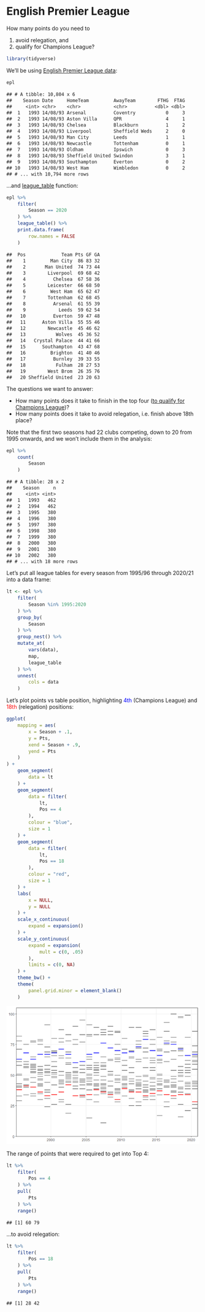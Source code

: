 English Premier League
================

How many points do you need to

1.  avoid relegation, and
2.  qualify for Champions League?

``` r
library(tidyverse)
```

We’ll be using [English Premier League
data](https://github.com/Cervus1983/EPL-data/blob/master/index.md):

``` r
epl
```

    ## # A tibble: 10,804 x 6
    ##    Season Date     HomeTeam         AwayTeam        FTHG  FTAG
    ##     <int> <chr>    <chr>            <chr>          <dbl> <dbl>
    ##  1   1993 14/08/93 Arsenal          Coventry           0     3
    ##  2   1993 14/08/93 Aston Villa      QPR                4     1
    ##  3   1993 14/08/93 Chelsea          Blackburn          1     2
    ##  4   1993 14/08/93 Liverpool        Sheffield Weds     2     0
    ##  5   1993 14/08/93 Man City         Leeds              1     1
    ##  6   1993 14/08/93 Newcastle        Tottenham          0     1
    ##  7   1993 14/08/93 Oldham           Ipswich            0     3
    ##  8   1993 14/08/93 Sheffield United Swindon            3     1
    ##  9   1993 14/08/93 Southampton      Everton            0     2
    ## 10   1993 14/08/93 West Ham         Wimbledon          0     2
    ## # ... with 10,794 more rows

…and
[league\_table](https://github.com/Cervus1983/EPL-table/blob/master/index.md)
function:

``` r
epl %>% 
    filter(
        Season == 2020
    ) %>% 
    league_table() %>% 
    print.data.frame(
        row.names = FALSE
    )
```

    ##  Pos             Team Pts GF GA
    ##    1         Man City  86 83 32
    ##    2       Man United  74 73 44
    ##    3        Liverpool  69 68 42
    ##    4          Chelsea  67 58 36
    ##    5        Leicester  66 68 50
    ##    6         West Ham  65 62 47
    ##    7        Tottenham  62 68 45
    ##    8          Arsenal  61 55 39
    ##    9            Leeds  59 62 54
    ##   10          Everton  59 47 48
    ##   11      Aston Villa  55 55 46
    ##   12        Newcastle  45 46 62
    ##   13           Wolves  45 36 52
    ##   14   Crystal Palace  44 41 66
    ##   15      Southampton  43 47 68
    ##   16         Brighton  41 40 46
    ##   17          Burnley  39 33 55
    ##   18           Fulham  28 27 53
    ##   19        West Brom  26 35 76
    ##   20 Sheffield United  23 20 63

The questions we want to answer:

-   How many points does it take to finish in the top four ([to qualify
    for Champions
    League](https://en.wikipedia.org/wiki/Premier_League#%22Top_Four%22_dominance_(2000s)))?
-   How many points does it take to avoid relegation, i.e. finish above
    18th place?

Note that the first two seasons had 22 clubs competing, down to 20 from
1995 onwards, and we won’t include them in the analysis:

``` r
epl %>% 
    count(
        Season
    )
```

    ## # A tibble: 28 x 2
    ##    Season     n
    ##     <int> <int>
    ##  1   1993   462
    ##  2   1994   462
    ##  3   1995   380
    ##  4   1996   380
    ##  5   1997   380
    ##  6   1998   380
    ##  7   1999   380
    ##  8   2000   380
    ##  9   2001   380
    ## 10   2002   380
    ## # ... with 18 more rows

Let’s put all league tables for every season from 1995/96 through
2020/21 into a data frame:

``` r
lt <- epl %>% 
    filter(
        Season %in% 1995:2020
    ) %>% 
    group_by(
        Season
    ) %>% 
    group_nest() %>% 
    mutate_at(
        vars(data),
        map,
        league_table
    ) %>% 
    unnest(
        cols = data
    )
```

Let’s plot points vs table position, highlighting <span
style="color: blue">4th</span> (Champions League) and <span
style="color: red">18th</span> (relegation) positions:

``` r
ggplot(
    mapping = aes(
        x = Season + .1,
        y = Pts,
        xend = Season + .9,
        yend = Pts
    )
) +
    geom_segment(
        data = lt
    ) +
    geom_segment(
        data = filter(
            lt,
            Pos == 4
        ),
        colour = "blue",
        size = 1
    ) +
    geom_segment(
        data = filter(
            lt,
            Pos == 18
        ),
        colour = "red",
        size = 1
    ) +
    labs(
        x = NULL,
        y = NULL
    ) +
    scale_x_continuous(
        expand = expansion()
    ) +
    scale_y_continuous(
        expand = expansion(
            mult = c(0, .05)
        ),
        limits = c(0, NA)
    ) +
    theme_bw() +
    theme(
        panel.grid.minor = element_blank()
    )
```

![](index_files/figure-gfm/unnamed-chunk-8-1.png)<!-- -->

The range of points that were required to get into Top 4:

``` r
lt %>% 
    filter(
        Pos == 4
    ) %>% 
    pull(
        Pts
    ) %>% 
    range()
```

    ## [1] 60 79

…to avoid relegation:

``` r
lt %>% 
    filter(
        Pos == 18
    ) %>% 
    pull(
        Pts
    ) %>% 
    range()
```

    ## [1] 28 42
